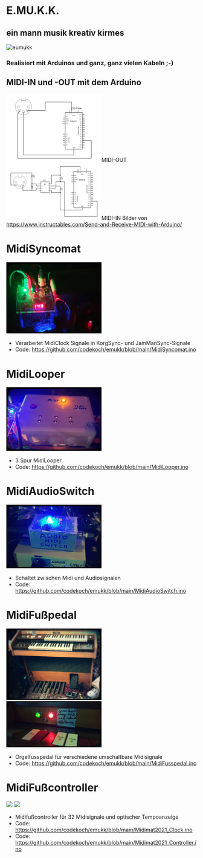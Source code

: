 # E.MU.K.K.
## ein mann musik kreativ kirmes
![eumukk](https://github.com/codekoch/emukk/blob/main/emukk.jpg)
### Realisiert mit Arduinos und ganz, ganz vielen Kabeln ;-) 
## MIDI-IN und -OUT mit dem Arduino
<img src="https://github.com/codekoch/emukk/blob/main/MIDI-OUT.jpg" width="50%" >MIDI-OUT</img>
<img src="https://github.com/codekoch/emukk/blob/main/MIDI-IN.jpg" width="50%" >MIDI-IN</img>
Bilder von https://www.instructables.com/Send-and-Receive-MIDI-with-Arduino/
# MidiSyncomat
<img src="https://github.com/codekoch/emukk/blob/main/MidiSyncomat1.jpg" width="50%" ></img>
- Verarbeitet MidiClock Signale in KorgSync- und JamManSync-Signale
- Code: https://github.com/codekoch/emukk/blob/main/MidiSyncomat.ino
# MidiLooper
<img src="https://github.com/codekoch/emukk/blob/main/MidiLooper.jpg" width="50%" ></img>
- 3 Spur MidiLooper 
- Code: https://github.com/codekoch/emukk/blob/main/MidiLooper.ino
# MidiAudioSwitch
<img src="https://github.com/codekoch/emukk/blob/main/MidiAudioSwitch.jpg" width="50%"></img>
- Schaltet zwischen Midi und Audiosignalen
- Code: https://github.com/codekoch/emukk/blob/main/MidiAudioSwitch.ino
# MidiFußpedal
<img src="https://github.com/codekoch/emukk/blob/main/MidiFusspedal1.jpg" width="50%" ></img>
<img src="https://github.com/codekoch/emukk/blob/main/Midifusspedal2.jpg" width="50%" ></img>
- Orgelfusspedal für verschiedene umschaltbare Midisignale  
- Code: https://github.com/codekoch/emukk/blob/main/MidiFusspedal.ino
# MidiFußcontroller
<img src="https://github.com/codekoch/emukk/blob/main/MidiControllerOffen.jpg" width="50%" ></img>
<img src="https://github.com/codekoch/emukk/blob/main/MidiController.jpg" width="50%" ></img>
-  Midifußcontroller für 32 Midisignale und optischer Tempoanzeige 
- Code: https://github.com/codekoch/emukk/blob/main/Midimat2021_Clock.ino
- Code: https://github.com/codekoch/emukk/blob/main/Midimat2021_Controller.ino
